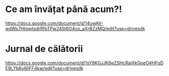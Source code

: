  # Ce am învățat până acum?!
https://docs.google.com/document/d/14uwAV-wdWs7HtmptsdrRfbTPw245t6O4cp_aXrBZzMQ/edit?usp=drivesdk

# Jurnal de călătorii
https://docs.google.com/document/d/1sY8K0JJK6eZSHcRaiXkGoeO4HFqDE9LYb6v6llFF4kw/edit?usp=drivesdk
